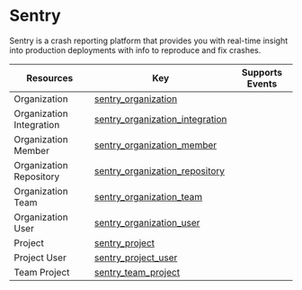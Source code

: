 Sentry
======
Sentry is a crash reporting platform that provides you with real-time insight into production deployments with info to reproduce and fix crashes.

| **Resources**            | **Key**                                                                   | **Supports Events** |
| ------------------------ | ------------------------------------------------------------------------- | ------------------- |
| Organization             | [sentry\_organization](sentry\_organization.md)                           |                     |
| Organization Integration | [sentry\_organization\_integration](sentry\_organization\_integration.md) |                     |
| Organization Member      | [sentry\_organization\_member](sentry\_organization\_member.md)           |                     |
| Organization Repository  | [sentry\_organization\_repository](sentry\_organization\_repository.md)   |                     |
| Organization Team        | [sentry\_organization\_team](sentry\_organization\_team.md)               |                     |
| Organization User        | [sentry\_organization\_user](sentry\_organization\_user.md)               |                     |
| Project                  | [sentry\_project](sentry\_project.md)                                     |                     |
| Project User             | [sentry\_project\_user](sentry\_project\_user.md)                         |                     |
| Team Project             | [sentry\_team\_project](sentry\_team\_project.md)                         |                     |

